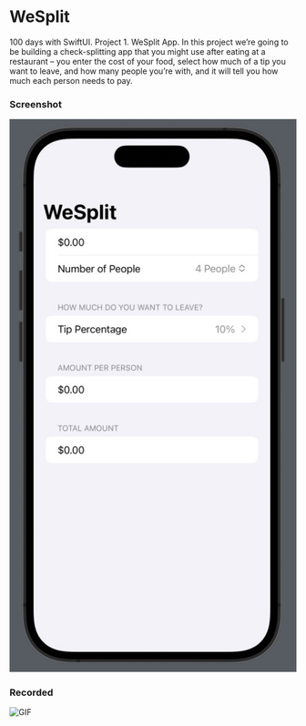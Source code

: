 # WeSplit
100 days with SwiftUI. Project 1. WeSplit App. In this project we’re going to be building a check-splitting app that you might use after eating at a restaurant – you enter the cost of your food, select how much of a tip you want to leave, and how many people you’re with, and it will tell you how much each person needs to pay.
### Screenshot
![Screenshot](https://github.com/Mweh/WeSplit/blob/main/Screenshot/WeSplit%20Screenshot.jpg) 
### Recorded
![GIF](https://github.com/Mweh/WeSplit/blob/main/Screenshot/WeSplit%20GIF.gif?raw=true)

